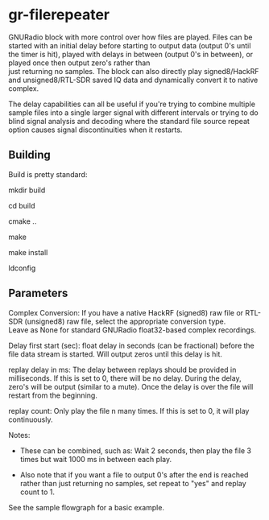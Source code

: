 # gr-filerepeater
GNURadio block with more control over how files are played.  Files can be started with an initial delay before starting to output data 
(output 0's until the timer is hit), played with delays in between (output 0's in between), or played once then output zero's rather than  
just returning no samples.  The block can also directly play signed8/HackRF and unsigned8/RTL-SDR saved IQ data and dynamically convert 
it to native complex.

The delay capabilities can all be useful if you're trying to combine multiple sample files into a single larger signal with different 
intervals or trying to do blind signal analysis and decoding where the standard file source repeat option causes signal discontinuities when it restarts.
 
## Building
Build is pretty standard:

mkdir build

cd build

cmake ..

make

make install

ldconfig

## Parameters

Complex Conversion: If you have a native HackRF (signed8) raw file or RTL-SDR (unsigned8) raw file, select the appropriate conversion type.  
Leave as None for standard GNURadio float32-based complex recordings. 

Delay first start (sec): float delay in seconds (can be fractional) before the file data stream is started.  Will output zeros until this delay is hit.

replay delay in ms: The delay between replays should be provided in milliseconds.  If this is set to 0, there will be no delay.
	During the delay, zero's will be output (similar to a mute).  Once the delay is over the file will restart from the beginning.
	
replay count: Only play the file n many times.  If this is set to 0, it will play continuously.

Notes: 

- These can be combined, such as: Wait 2 seconds, then play the file 3 times but wait 1000 ms in between each play.

- Also note that if you want a file to output 0's after the end is reached rather than just returning no samples, set repeat to "yes" and replay count to 1.

See the sample flowgraph for a basic example.

